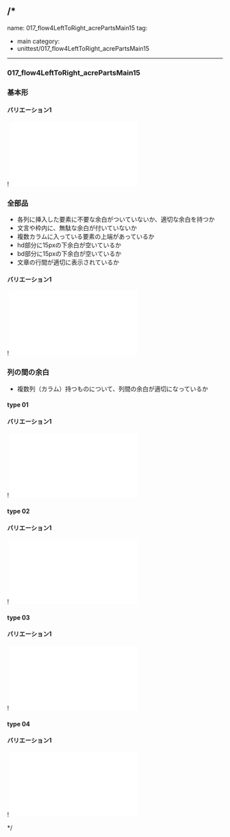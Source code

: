 /*
---
name: 017_flow4LeftToRight_acrePartsMain15
tag:
  - main
category:
  - unittest/017_flow4LeftToRight_acrePartsMain15
---

### 017_flow4LeftToRight_acrePartsMain15
### 基本形

#### バリエーション1

!![017_flow4LeftToRight_acrePartsMain15_01basic_1.html](./html/017_flow4LeftToRight_acrePartsMain15/017_flow4LeftToRight_acrePartsMain15_01basic_1.html)

### 全部品
- 各列に挿入した要素に不要な余白がついていないか、適切な余白を持つか
- 文言や枠内に、無駄な余白が付いていないか
- 複数カラムに入っている要素の上端があっているか
- hd部分に15pxの下余白が空いているか
- bd部分に15pxの下余白が空いているか
- 文章の行間が適切に表示されているか

#### バリエーション1

!![017_flow4LeftToRight_acrePartsMain15_02all_1.html](./html/017_flow4LeftToRight_acrePartsMain15/017_flow4LeftToRight_acrePartsMain15_02all_1.html)

### 列の間の余白
- 複数列（カラム）持つものについて、列間の余白が適切になっているか

#### type 01
#### バリエーション1

!![017_flow4LeftToRight_acrePartsMain15_f08_01_1.html](./html/017_flow4LeftToRight_acrePartsMain15/017_flow4LeftToRight_acrePartsMain15_f08_01_1.html)

#### type 02
#### バリエーション1

!![017_flow4LeftToRight_acrePartsMain15_f08_02_1.html](./html/017_flow4LeftToRight_acrePartsMain15/017_flow4LeftToRight_acrePartsMain15_f08_02_1.html)

#### type 03
#### バリエーション1

!![017_flow4LeftToRight_acrePartsMain15_f08_03_1.html](./html/017_flow4LeftToRight_acrePartsMain15/017_flow4LeftToRight_acrePartsMain15_f08_03_1.html)

#### type 04
#### バリエーション1

!![017_flow4LeftToRight_acrePartsMain15_f08_04_1.html](./html/017_flow4LeftToRight_acrePartsMain15/017_flow4LeftToRight_acrePartsMain15_f08_04_1.html)

*/
